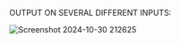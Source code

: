 OUTPUT ON SEVERAL DIFFERENT INPUTS:

![Screenshot 2024-10-30 212625](https://github.com/user-attachments/assets/27c8821b-ef09-401e-bc7e-9fe9971aa2f3)


